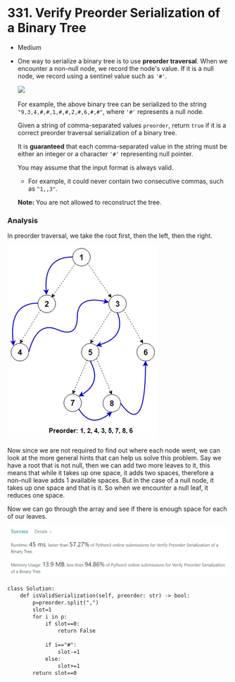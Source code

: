 # 331. Verify Preorder Serialization of a Binary Tree

* Medium
*   One way to serialize a binary tree is to use **preorder traversal**. When we encounter a non-null node, we record the node's value. If it is a null node, we record using a sentinel value such as `'#'`.

    ![](https://assets.leetcode.com/uploads/2021/03/12/pre-tree.jpg)

    For example, the above binary tree can be serialized to the string `"9,3,4,#,#,1,#,#,2,#,6,#,#"`, where `'#'` represents a null node.

    Given a string of comma-separated values `preorder`, return `true` if it is a correct preorder traversal serialization of a binary tree.

    It is **guaranteed** that each comma-separated value in the string must be either an integer or a character `'#'` representing null pointer.

    You may assume that the input format is always valid.

    * For example, it could never contain two consecutive commas, such as `"1,,3"`.

    **Note:** You are not allowed to reconstruct the tree.

### Analysis&#x20;

In preorder traversal, we take the root first, then the left, then the right.&#x20;

![](<../../.gitbook/assets/image (4) (1).png>)

Now since we are not required to find out where each node went, we can look at the more general hints that can help us solve this problem. Say we have a root that is not null, then we can add two more leaves to it, this means that while it takes up one space, it adds two spaces, therefore a non-null leave adds 1 available spaces. But in the case of a null node, it takes up one space and that is it. So when we encounter a null leaf, it reduces one space.&#x20;

Now we can go through the array and see if there is enough space for each of our leaves.&#x20;

![](<../../.gitbook/assets/image (19) (1) (1).png>)

```
class Solution:
    def isValidSerialization(self, preorder: str) -> bool:
        p=preorder.split(",")
        slot=1
        for i in p:
            if slot==0:
                return False
            
            if i=="#":
                slot-=1
            else:
                slot+=1
        return slot==0
```
